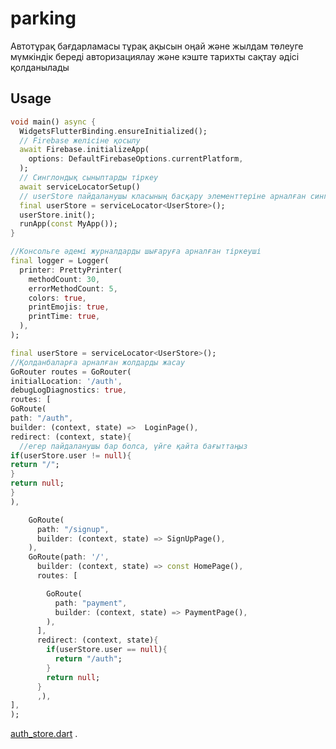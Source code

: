 <!-- This file uses generated code. Visit https://pub.dev/packages/readme_helper for usage information. -->
# parking
Автотұрақ бағдарламасы тұрақ ақысын оңай және жылдам төлеуге мүмкіндік береді
авторизациялау және кэште тарихты сақтау әдісі қолданылады
## Usage

```dart
void main() async {
  WidgetsFlutterBinding.ensureInitialized();
  // Firebase желісіне қосылу
  await Firebase.initializeApp(
    options: DefaultFirebaseOptions.currentPlatform,
  );
  // Синглондық сыныптарды тіркеу
  await serviceLocatorSetup()
  // userStore пайдаланушы класының басқару элементтеріне арналған синглон
  final userStore = serviceLocator<UserStore>();
  userStore.init();
  runApp(const MyApp());
}
```

```dart
//Консольге әдемі журналдарды шығаруға арналған тіркеуші
final logger = Logger(
  printer: PrettyPrinter(
    methodCount: 30,
    errorMethodCount: 5,
    colors: true,
    printEmojis: true,
    printTime: true,
  ),
);
```
```dart
final userStore = serviceLocator<UserStore>();
//Қолданбаларға арналған жолдарды жасау
GoRouter routes = GoRouter(
initialLocation: '/auth',
debugLogDiagnostics: true,
routes: [
GoRoute(
path: "/auth",
builder: (context, state) =>  LoginPage(),
redirect: (context, state){
  //егер пайдаланушы бар болса, үйге қайта бағыттаңыз
if(userStore.user != null){
return "/";
}
return null;
}
),

    GoRoute(
      path: "/signup",
      builder: (context, state) => SignUpPage(),
    ),
    GoRoute(path: '/',
      builder: (context, state) => const HomePage(),
      routes: [

        GoRoute(
          path: "payment",
          builder: (context, state) => PaymentPage(),
        ),
      ],
      redirect: (context, state){
        if(userStore.user == null){
          return "/auth";
        }
        return null;
      }
      ,),
],
);
```

 [auth_store.dart](./lib/stores/auth_store.dart) .
